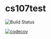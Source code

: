 # cs107test

![Build Status](https://travis-ci.org/ninonb/cs107test.svg?branch=main)

[![codecov](https://codecov.io/gh/ninonb/cs107test/branch/main/graph/badge.svg?token=D248K3MOYY)](undefined)
